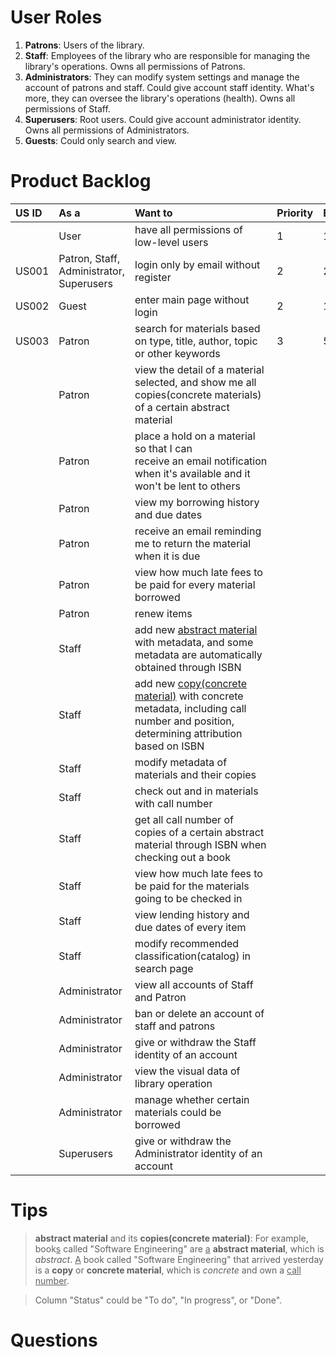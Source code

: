 # User Roles

1. **Patrons**: Users of the library.
2. **Staff**: Employees of the library who are responsible for managing the library's operations. Owns all permissions of Patrons.
3. **Administrators**: They can modify system settings and manage the account of patrons and staff. Could give account staff identity. What's more, they can oversee the library's operations (health). Owns all permissions of Staff.
4. **Superusers**: Root users. Could give account administrator identity. Owns all permissions of Administrators.
5. **Guests**: Could only search and view.

# Product Backlog
| US ID | As a                                     | Want to                                                                                                                                  | Priority | Estimate | Status |
|:----- |:---------------------------------------- |:---------------------------------------------------------------------------------------------------------------------------------------- |:-------- |:-------- |:------ |
|       | User                                     | have all permissions of low-level users                                                                                                  | 1        | 1        | To do  |
| US001 | Patron, Staff, Administrator, Superusers | login only by email without register                                                                                                     | 2        | 2        | To do  |
| US002 | Guest                                    | enter main page without login                                                                                                            | 2        | 1        | To do  |
| US003 | Patron                                   | search for materials based on type, title, author, topic or other keywords                                                               | 3        | 5        | To do  |
|       | Patron                                   | view the detail of a material selected, and show me all copies(concrete materials) of a certain abstract material                        |          |          |        |
|       | Patron                                   | place a hold on a material so that I can receive an email notification when it's available and it won't be lent to others                |          |          |        |
|       | Patron                                   | view my borrowing history and due dates                                                                                                  |          |          |        |
|       | Patron                                   | receive an email reminding me to return the material when it is due                                                                      |          |          |        |
|       | Patron                                   | view how much late fees to be paid for every material borrowed                                                                           |          |          |        |
|       | Patron                                   | renew items                                                                                                                              |          |          |        |
|       | Staff                                    | add new <u>abstract material</u> with metadata, and some metadata are automatically obtained through ISBN                                |          |          |        |
|       | Staff                                    | add new <u>copy(concrete material)</u> with concrete metadata, including call number and position, determining attribution based on ISBN |          |          |        |
|       | Staff                                    | modify metadata of materials and their copies                                                                                            |          |          |        |
|       | Staff                                    | check out and in materials with call number                                                                                              |          |          |        |
|       | Staff                                    | get all call number of copies of a certain abstract material through ISBN when checking out a book                                       |          |          |        |
|       | Staff                                    | view how much late fees to be paid for the materials going to be checked in                                                              |          |          |        |
|       | Staff                                    | view lending history and due dates of every item                                                                                         |          |          |        |
|       | Staff                                    | modify recommended classification(catalog) in search page                                                                                |          |          |        |
|       | Administrator                            | view all accounts of Staff and Patron                                                                                                    |          |          |        |
|       | Administrator                            | ban or delete an account of staff and patrons                                                                                            |          |          |        |
|       | Administrator                            | give or withdraw the Staff identity of an account                                                                                        |          |          |        |
|       | Administrator                            | view the visual data of library operation                                                                                                |          |          |        |
|       | Administrator                            | manage whether certain materials could be borrowed                                                                                       |          |          |        |
|       | Superusers                               | give or withdraw the Administrator identity of an account                                                                                                     |          |          |        |

# Tips

>**abstract material** and its **copies(concrete material)**: For example, book<u>s</u> called "Software Engineering" are <u>a</u> **abstract material**, which is *abstract*. <u>A</u> book called "Software Engineering" that arrived yesterday is a **copy** or **concrete material**, which is *concrete* and own a <u>call number</u>.

>Column "Status" could be "To do", "In progress", or "Done".

# Questions



























